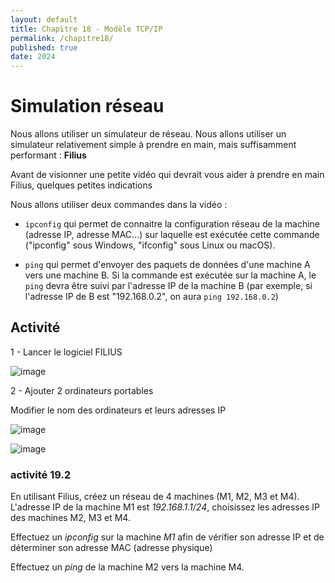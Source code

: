 ```yaml
---
layout: default
title: Chapitre 18 - Modèle TCP/IP
permalink: /chapitre18/
published: true
date: 2024
---
```


# Simulation réseau

Nous allons utiliser un simulateur de réseau. Nous allons utiliser un simulateur relativement simple à prendre en main, mais suffisamment performant : **Filius**

Avant de visionner une petite vidéo qui devrait vous aider à prendre en main Filius, quelques petites indications

Nous allons utiliser deux commandes dans la vidéo :

- ```ipconfig``` qui permet de connaitre la configuration réseau de la machine (adresse IP, adresse MAC...) sur laquelle est exécutée cette commande ("ipconfig" sous Windows, "ifconfig" sous Linux ou macOS).

- ```ping``` qui permet d'envoyer des paquets de données d'une machine A vers une machine B. Si la commande est exécutée sur la machine A, le ```ping``` devra être suivi par l'adresse IP de la machine B (par exemple, si l'adresse IP de B est "192.168.0.2", on aura ```ping 192.168.0.2```)

## Activité

1 - Lancer le logiciel FILIUS

![image](https://github.com/user-attachments/assets/79aa04da-d499-44ac-8c5a-ab36c80b1127)

2 - Ajouter 2 ordinateurs portables

Modifier le nom des ordinateurs et leurs adresses IP

![image](https://github.com/user-attachments/assets/9cef756d-20df-4c74-a2e8-0f5444bf9712)

![image](https://github.com/user-attachments/assets/273425a7-f682-44ea-b8fc-4122cd16a3a8)






### activité 19.2

En utilisant Filius, créez un réseau de 4 machines (M1, M2, M3 et M4). L'adresse IP de la machine M1 est *192.168.1.1/24*, choisissez les adresses IP des machines M2, M3 et M4.

Effectuez un *ipconfig* sur la machine *M1* afin de vérifier son adresse IP et de déterminer son adresse MAC (adresse physique)

Effectuez un *ping* de la machine M2 vers la machine M4.
